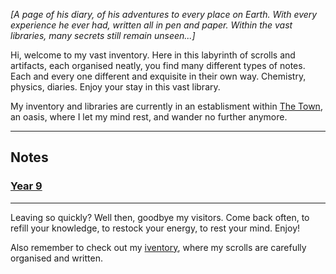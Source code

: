 <head>
  <title>The Wanderer</title>
</head>
<body>
  <p><i>[A page of his diary, of his adventures to every place on Earth. With every experience he ever had, written all in pen and paper. Within the vast libraries, many secrets still remain unseen...]</i></p>
  <p class="intro">Hi, welcome to my vast inventory. Here in this labyrinth of scrolls and artifacts, each organised neatly, you find many different types of notes. Each and every one different and exquisite in their own way. Chemistry, physics, diaries. Enjoy your stay in this vast library.</p>
  <p>My inventory and libraries are currently in an establisment within <a href="wanderer-archive/the-town.html">The Town</a>, an oasis, where I let my mind rest, and wander no further anymore.</p>
  <hr class="divider_one">
  <h2 class="subtitles">Notes</h2>
  <h3 class="intro"><b><a href="https://rewind789.github.io/wanderer-archive/notes/year-9.html">Year 9</a></b></h3>
  <hr class="divider_one">
  <p>Leaving so quickly? Well then, goodbye my visitors. Come back often, to refill your knowledge, to restock your energy, to rest your mind. Enjoy!</p>
  <p>Also remember to check out my <a href="https://wanderer-inventory.notion.site/Wanderer-s-Archive-551bf6d3382148678191175b1123296f">iventory</a>, where my scrolls are carefully organised and written.</p>
</body>

